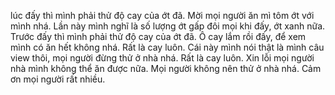 lúc đấy thì mình phải thử độ cay của ớt đã.
Mời mọi người ăn mì tôm ớt với mình nhá.
Lần này mình nghĩ là số lượng ớt gấp đôi mọi khi đấy, ớt xanh nữa.
Trước đấy thì mình phải thử độ cay của ớt đã.
Ô cay lắm rồi đấy, để xem mình có ăn hết không nhá.
Rất là cay luôn.
Cái này mình nói thật là mình câu view thôi, mọi người đừng thử ở nhà nhá.
Rất là cay luôn.
Xin lỗi mọi người nhà mình không thể ăn được nữa.
Mọi người không nên thử ở nhà nhá.
Cảm ơn mọi người rất nhiều.